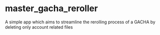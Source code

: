 # master_gacha_reroller
A simple app which aims to streamline the rerolling process of a GACHA by deleting only account related files
